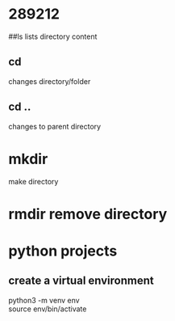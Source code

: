 # 289212

##ls
lists directory content

## cd
changes directory/folder


## cd ..
changes to parent directory

# mkdir
make directory

# rmdir remove directory

# python projects

## create a virtual environment
python3 -m venv env  
source env/bin/activate
